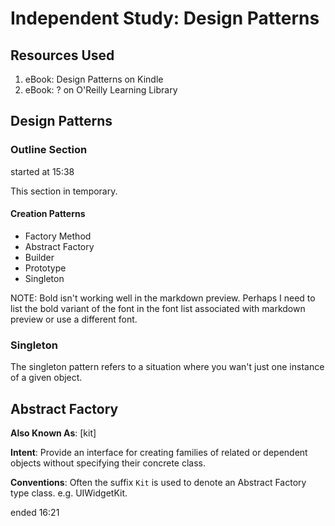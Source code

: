 # Independent Study: Design Patterns

## Resources Used

1. eBook: Design Patterns on Kindle
1. eBook: ? on O'Reilly Learning Library


## Design Patterns


### Outline Section

started at 15:38

This section in temporary.

#### Creation Patterns

- Factory Method
- Abstract Factory
- Builder
- Prototype
- Singleton

NOTE: Bold isn't working well in the markdown preview. Perhaps I need to list the bold variant of the font in the font list associated with markdown preview or use a different font.

### Singleton

The singleton pattern refers to a situation where you wan't just one instance of a given object.

## Abstract Factory

**Also Known As**: [kit]

**Intent**: Provide an interface for creating families of related or dependent objects without specifying their concrete class.

**Conventions**: Often the suffix `Kit` is used to denote an Abstract Factory type class. e.g. UIWidgetKit.

ended 16:21


